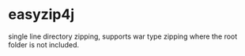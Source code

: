 easyzip4j
=========

single line directory zipping, supports war type zipping where the root folder is not included.